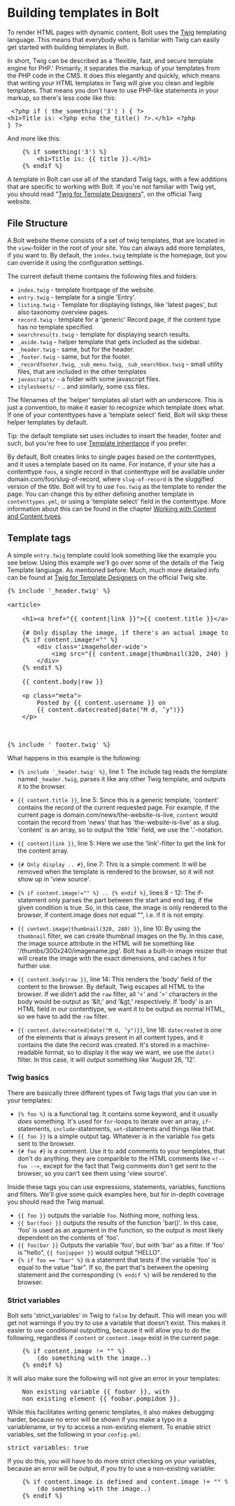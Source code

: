 Building templates in Bolt
===========================

To render HTML pages with dynamic content, Bolt uses the [Twig](http://twig.sensiolabs.org/documentation) templating
language. This means that everybody who is familiar with Twig can easily get started with building templates in Bolt.

In short, Twig can be described as a 'flexible, fast, and secure template engine for PHP.' Primarily, it separates the
markup of your templates from the PHP code in the CMS. It does this elegantly and quickly, which means that writing your
HTML templates in Twig will give you clean and legible templates. That means you don't have to use PHP-like statements
in your markup, so there's less code like this: <pre class="brush: html"> &lt;?php if ( the_something('3') ) { ?>
&lt;h1>Title is: &lt;?php echo the\_title() ?>.&lt;/h1> &lt;?php } ?> </pre>

And more like this:
<pre class="brush: html">
	{% if something('3') %}
		&lt;h1>Title is: {{ title }}.&lt;/h1>
	{% endif %}
</pre>

A template in Bolt can use all of the standard Twig tags, with a few additions that are specific to working with Bolt.
If you're not familiar with Twig yet, you should read "[Twig for Template
Designers](http://twig.sensiolabs.org/doc/templates.html)", on the official Twig website.

File Structure
--------------

A Bolt website theme consists of a set of twig templates, that are located in the `view`-folder in the root of your
site. You can always add more templates, if you want to. By default, the `index.twig` template is the homepage, but you
can override it using the configuration settings.

The current default theme contains the following files and folders:

  - `index.twig` - template frontpage of the website.
  - `entry.twig` - template for a single 'Entry'.
  - `listing.twig` - Template for displaying listings, like 'latest pages', but also taxonomy overview pages.
  - `record.twig` - template for a 'generic' Record page, if the content type has no template specified.
  - `searchresults.twig` - template for displaying search results.
  - `_aside.twig` - helper template that gets included as the sidebar.
  - `_header.twig` - same, but for the header.
  - `_footer.twig` - same, but for the footer.
  - `_recordfooter.twig`, `_sub_menu.twig`, `_sub_searchbox.twig` - small utility files, that are included in the other templates
  - `javascripts/` - a folder with some javascript files.
  - `stylesheets/` - .. and similarly, some css files.

The filenames of the 'helper' templates all start with an underscore. This is just a convention, to make it easier to
recognize which template does what. If one of your contenttypes have a 'template select' field, Bolt will skip these
helper templates by default.

<p class="tip"> Tip: the default template set uses includes to insert the header, footer and such, but you're free to
use <a href="http://twig.sensiolabs.org/doc/templates.html#template-inheritance">Template Inheritance</a> if you prefer.
</p>

By default, Bolt creates links to single pages based on the contenttypes, and it uses a template based on its name. For
instance, if your site has a contenttype `foos`, a single record in that contenttype will be available under
<a>domain.com/foo/slug-of-record</a>, where `slug-of-record` is the sluggified version of the title. Bolt will try to
use `foo.twig` as the template to render the page. You can change this by either defining another template in
`contenttypes.yml`, or using a 'template select' field in the contenttype. More information about this can be found in
the chapter [Working with Content and Content types](/content).


Template tags
-------------

A simple `entry.twig` template could look something like the example you see below. Using this example we'll go over
some of the details of the Twig Template language. As mentioned before: Much, much more detailed info can be found at
[Twig for Template Designers](http://twig.sensiolabs.org/doc/templates.html) on the official Twig site.

<pre class="brush: html">
{% include '_header.twig' %}

&lt;article>

    &lt;h1>&lt;a href="{{ content|link }}">{{ content.title }}&lt;/a>&lt;/h1>

    {# Only display the image, if there's an actual image to display #}
    {% if content.image!="" %}
        &lt;div class='imageholder-wide'>
        	&lt;img src="{{ content.image|thumbnail(320, 240) }}">
        &lt;/div>
    {% endif %}

    {{ content.body|raw }}

    &lt;p class="meta">
    	Posted by {{ content.username }} on
    	{{ content.datecreated|date("M d, ’y")}}
    &lt;/p>

</article>

{% include '_footer.twig' %}
</pre>

What happens in this example is the following:

  - `{% include '_header.twig' %}`, line 1: The include tag reads the template named `_header.twig`, parses it like any
    other Twig template, and outputs it to the browser.

  - `{{ content.title }}`, line 5: Since this is a generic template, 'content' contains the record of the current
    requested page. For example, if the current page is <a>domain.com/news/the-website-is-live</a>, `content` would
    contain the record from 'news' that has 'the-website-is-live' as a slug. 'content' is an array, so to output the
    'title' field, we use the '.'-notation.

  - `{{ content|link }}`, line 5: Here we use the 'link'-filter to get the link for the content array.

  - `{# Only display .. #}`, line 7: This is a simple comment. It will be removed when the template is rendered to the
    browser, so it will not show up in 'view source'.

  - `{% if content.image!="" %} .. {% endif %}`, lines 8 - 12: The if-statement only parses the part between the start
    and end tag, if the given condition is true. So, in this case, the image is only rendered to the browser, if
    content.image does not equal "", i.e. if it is not empty.

  - `{{ content.image|thumbnail(320, 240) }}`, line 10: By using the `thumbnail` filter, we can create thumbnail images
    on the fly. In this case, the image source attribute in the HTML will be something like
    '/thumbs/300x240/imagename.jpg'. Bolt has a built-in image resizer that will create the image with the exact
    dimensions, and caches it for further use.

  - `{{ content.body|raw }}`, line 14: This renders the 'body' field of the content to the browser. By default, Twig
    escapes all HTML to the browser. If we didn't add the `raw` filter, all '<' and '>' characters in the body would be
    output as '&amp;lt;' and '&amp;gt;' respectively. If 'body' is an HTML field in our contenttype, we want it to be
    output as normal HTML, so we have to add the `raw` filter.

  - `{{ content.datecreated|date("M d, ’y")}}`, line 18: `datecreated` is one of the elements that is always present in
    all content types, and it contains the date the record was created. It's stored in a machine-readable format, so to
    display it the way we want, we use the `date()` filter. In this case, it will output something like 'August 26,
    ’12'.

<h3>Twig basics</h3>

There are basically three different types of Twig tags that you can use in your templates:

  - `{% foo %}` is a functional tag. It contains some keyword, and it usually _does_ something. It's used for
    `for`-loops to iterate over an array, `if`-statements, `include`-statements, `set`-statements and things like that.
  - `{{ foo }}` is a simple output tag. Whatever is in the variable `foo` gets sent to the browser.
  - `{# foo #}` is a comment. Use it to add comments to your templates, that don't do anything. they are comparible to
    the HTML comments like `<!-- foo -->`, except for the fact that Twig comments don't get sent to the browser, so you
    can't see them using 'view source'.

Inside these tags you can use expressions, statements, variables, functions and filters. We'll give some quick examples
here, but for in-depth coverage you should read the Twig manual.

  - `{{ foo }}` outputs the variable `foo`. Nothing more, nothing less.
  - `{{ bar(foo) }}` outputs the results of the function 'bar()'. In this case, 'foo' is used as an argument in the
    function, so the output is most likely dependent on the contents of 'foo'.
  - `{{ foo|bar }}` Outputs the variable 'foo', but with 'bar' as a filter. If 'foo' is "hello", `{{ foo|upper }}` would
    output "HELLO".
  - `{% if foo == "bar" %}` is a statement that tests if the variable 'foo' is equal to the value "bar". If so, the part
    that's between the opening statement and the corresponding `{% endif %}` will be rendered to the browser.


<h3>Strict variables</h3>

Bolt sets 'strict_variables' in Twig to `false` by default. This will mean you will get not warnings if you try to use a
variable that doesn't exist. This makes it easier to use conditional outputting, because it will allow you to do the
following, regardless if `content` or `content.image` exist in the current page.

<pre class="brush: html">
	{% if content.image != "" %}
		(do something with the image..)
	{% endif %}
</pre>

It will also make sure the following will not give an error in your templates:

<pre class="brush: html">
	Non existing variable {{ foobar }}, with
	non existing element {{ foobar.pompidom }}.
</pre>

While this facilitates writing generic templates, it also makes debugging harder, because no error will be shown if you
make a typo in a variablename, or try to access a non-existing element. To enable strict variables, set the following in
your `config.yml`:

<pre class="brush: plain">
strict_variables: true
</pre>

If you do this, you will have to do more strict checking on your variables, because an error will be output, if you try
to use a non-existing variable:

<pre class="brush: html">
	{% if content.image is defined and content.image != "" %}
		(do something with the image..)
	{% endif %}
</pre>

